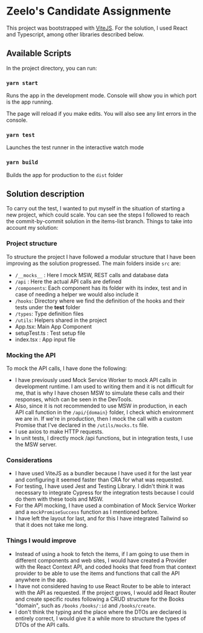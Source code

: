 # Zeelo's Candidate Assignmente

This project was bootstrapped with [ViteJS](https://vitejs.dev/). For the solution, I used React and Typescript, among other libraries described below.

## Available Scripts

In the project directory, you can run:

### `yarn start`

Runs the app in the development mode.
Console will show you in which port is the app running.

The page will reload if you make edits.
You will also see any lint errors in the console.

### `yarn test`

Launches the test runner in the interactive watch mode

### `yarn build`

Builds the app for production to the `dist` folder

## Solution description

To carry out the test, I wanted to put myself in the situation of starting a new project, which could scale. You can see the steps I followed to reach the commit-by-commit solution in the items-list branch. Things to take into account my solution:

### Project structure

To structure the project I have followed a modular structure that I have been improving as the solution progressed. The main folders inside `src` are:

- `/__mocks__` : Here I mock MSW, REST calls and database data
- `/api` : Here the actual API calls are defined
- `/components`: Each component has its folder with its index, test and in case of needing a helper we would also include it
- `/hooks`: Directory where we find the definition of the hooks and their tests under the **test** folder
- `/types`: Type definition files
- `/utils`: Helpers shared in the project
- App.tsx: Main App Component
- setupTest.ts : Test setup file
- index.tsx : App input file

### Mocking the API

To mock the API calls, I have done the following:

- I have previously used Mock Service Worker to mock API calls in development runtime. I am used to writing them and it is not difficult for me, that is why I have chosen MSW to simulate these calls and their responses, which can be seen in the DevTools.
- Also, since it is not recommended to use MSW in production, in each API call function in the `/api/{domain}` folder, I check which environment we are in. If we're in production, then I mock the call with a custom Promise that I've declared in the `/utils/mocks.ts` file.
- I use axios to make HTTP requests.
- In unit tests, I directly mock /api functions, but in integration tests, I use the MSW server.

### Considerations

- I have used ViteJS as a bundler because I have used it for the last year and configuring it seemed faster than CRA for what was requested.
- For testing, I have used Jest and Testing Library. I didn't think it was necessary to integrate Cypress for the integration tests because I could do them with these tools and MSW.
- For the API mocking, I have used a combination of Mock Service Worker and a `mockPromiseSuccess` function as I mentioned before.
- I have left the layout for last, and for this I have integrated Tailwind so that it does not take me long.

### Things I would improve

- Instead of using a hook to fetch the items, if I am going to use them in different components and web sites, I would have created a Provider with the React Context API, and coded hooks that feed from that context provider to be able to use the items and functions that call the API anywhere in the app.
- I have not considered having to use React Router to be able to interact with the API as requested. If the project grows, I would add React Router and create specific routes following a CRUD structure for the Books "domain", such as `/books` `/books/:id` and `/books/create`.
- I don't think the typing and the place where the DTOs are declared is entirely correct, I would give it a while more to structure the types of DTOs of the API calls.
